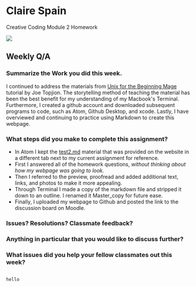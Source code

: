 # Claire Spain
Creative Coding Module 2 Homework

![](Users/claire/downloads/Cactus-logo.png)

## Weekly Q/A
### Summarize the Work you did this week.
I continued to address the materials from [Unix for the Beginning Mage](http://unixmages.com/ufbm.pdf) tutorial by Joe Topjion. The storytelling method of teaching the material has been the best benefit for my understanding of my Macbook's Terminal. Furthermore, I created a github account and downloaded subsequent programs to code, such as Atom, Github Desktop, and xcode. Lastly, I have overviewed and continuing to practice using Markdown to create this webpage.

### What steps did you make to complete this assignment?
 - In Atom I kept the [test2.md](https://montana-media-arts.github.io/creative-coding-1/modules/week-2/markup/) material that was provided on the website in a different tab next to my current assignment for reference.
 - First I answered all of the homework questions, *without thinking about how my webpage was going to look.*
 - Then I referred to the preview, proofread and added additional text, links, and photos to make it more appealing.
 - Through Terminal I made a copy of the markdown file and stripped it down to an outline. I renamed it Master_copy for future ease.
 - Finally, I uploaded my webpage to Github and posted the link to the discussion board on Moodle.

### Issues? Resolutions? Classmate feedback?

### Anything in particular that you would like to discuss further?

### What issues did you help your fellow classmates out this week?
```html

hello


```
